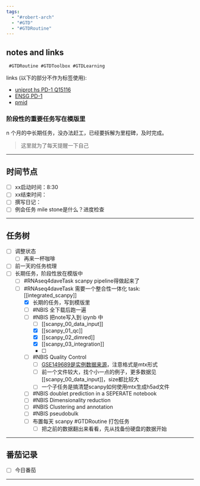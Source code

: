 ```yaml
---
tags:
  - "#robert-arch"
  - "#GTD"
  - "#GTDRoutine"
---
```

## notes and links
```
 #GTDRoutine #GTDToolbox #GTDLearning
```

links (以下的部分不作为标签使用):

- [uniprot hs PD-1 Q15116](https://www.uniprot.org/uniprotkb/Q15116/)
- [ENSG PD-1](https://www.ensembl.org/Homo_sapiens/geneview?gene=ENSG00000188389)
- [pmid ](https://pubmed.ncbi.nlm.nih.gov/)

### 阶段性的重要任务写在模版里

n 个月的中长期任务，没办法赶工，已经要拆解为里程碑，及时完成。
> 这里就为了每天提醒一下自己

---
## 时间节点

- [ ] xx启动时间：8:30
- [ ] xx结束时间：
- [ ] 撰写日记：
- [ ] 例会任务 mile stone是什么？进度检查

---
## 任务树

- [ ] 调整状态
	 - [ ] 再来一杯咖啡
- [ ] 前一天的任务梳理
- [ ] 长期任务，阶段性放在模版中
  - [ ] #RNAseq4daveTask scanpy pipeline得做起来了
  - [ ] #RNAseq4daveTask 需要一个整合性一体化 task: [[integrated_scanpy]]
    - [x] 长期的任务，写到模版里
    - [ ] #NBIS 全下载后跑一遍
    - [ ] #NBIS 把note写入到 ipynb 中
	    - [ ] [[scanpy_00_data_input]]
	    - [x] [[scanpy_01_qc]]
	    - [x] [[scanpy_02_dimred]]
	    - [x] [[scanpy_03_integration]]
	    - [ ] 
    - [ ] #NBIS Quality Control
	    - [ ] [GSE149689是实例数据来源](https://www.ncbi.nlm.nih.gov/geo/query/acc.cgi?acc=GSE149689)，注意格式是mtx形式 
	    - [ ] 前一个文件较大，找个小一点的例子，更多数据见[[scanpy_00_data_input]]，size都比较大
	    - [ ] 一个子任务是搞清楚scanpy如何使用mtx生成h5ad文件
    - [ ] #NBIS doublet prediction in a SEPERATE notebook
    - [ ] #NBIS Dimensionality reduction
    - [ ] #NBIS Clustering and annotation
    - [ ] #NBIS pseudobulk
    - [ ] 布置每天 scanpy #GTDRoutine 打包任务
	    - [ ] 把之前的数据翻出来看看，先从找备份硬盘的数据开始
    
---
## 番茄记录

- [ ] 今日番茄

---
